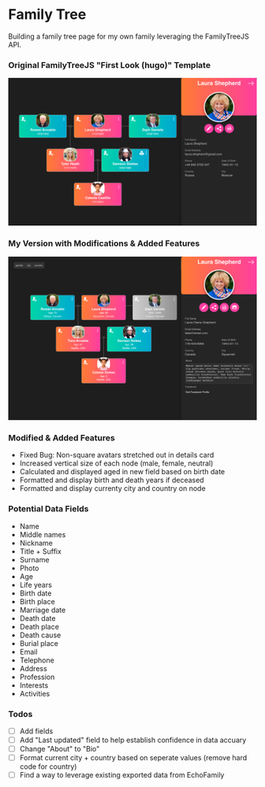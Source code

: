# Family Tree

Building a family tree page for my own family leveraging the FamilyTreeJS API.

### Original FamilyTreeJS "First Look (hugo)" Template

![App Screenshot](/public/FirstLook-Template.png)

### My Version with Modifications & Added Features

![App Screenshot](/public/230424-CurrentVersion.png)

### Modified & Added Features

<ul>
  <li>Fixed Bug: Non-square avatars stretched out in details card</li>
  <li>Increased vertical size of each node (male, female, neutral)</li>
  <li>Calculated and displayed aged in new field based on birth date</li>
  <li>Formatted and display birth and death years if deceased</li>
  <li>Formatted and display currenty city and country on node</li>
</ul>

### Potential Data Fields

- Name
- Middle names
- Nickname
- Title + Suffix
- Surname
- Photo
- Age
- Life years
- Birth date
- Birth place
- Marriage date
- Death date
- Death place
- Death cause
- Burial place
- Email
- Telephone
- Address
- Profession
- Interests
- Activities

### Todos

- [ ] Add fields
- [ ] Add "Last updated" field to help establish confidence in data accuary
- [ ] Change "About" to "Bio"
- [ ] Format current city + country based on seperate values (remove hard code for country)
- [ ] Find a way to leverage existing exported data from EchoFamily
